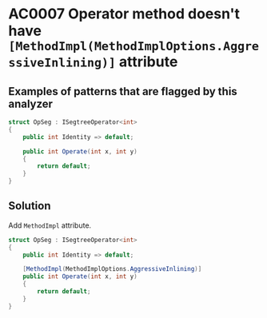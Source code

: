 # AC0007 Operator method  doesn't have `[MethodImpl(MethodImplOptions.AggressiveInlining)]` attribute

## Examples of patterns that are flagged by this analyzer

```cs
struct OpSeg : ISegtreeOperator<int>
{
    public int Identity => default;

    public int Operate(int x, int y)
    {
        return default;
    }
}
```

## Solution

Add `MethodImpl` attribute.

```cs
struct OpSeg : ISegtreeOperator<int>
{
    public int Identity => default;

    [MethodImpl(MethodImplOptions.AggressiveInlining)]
    public int Operate(int x, int y)
    {
        return default;
    }
}
```
